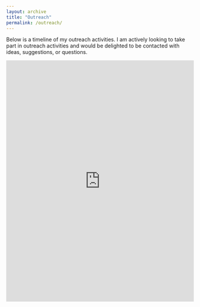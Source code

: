 ```yaml
---
layout: archive
title: "Outreach"
permalink: /outreach/
---
```


Below is a timeline of my outreach activities. I am actively looking to take part in outreach activities and would be delighted to be contacted with ideas, suggestions, or questions.

<iframe src='https://cdn.knightlab.com/libs/timeline3/latest/embed/index.html?source=1FMOVYDLZv03pz0SnYpkBI5YGwNHmo8orGiRXDlebtOI&font=Default&lang=en&start_at_end=true&hash_bookmark=true&initial_zoom=0&height=650' width='100%' height='650' webkitallowfullscreen mozallowfullscreen allowfullscreen frameborder='0'></iframe>


